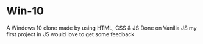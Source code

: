 # Win-10
A Windows 10 clone made by using HTML, CSS &amp; JS
Done on Vanilla JS my first project in JS would love to get some feedback

